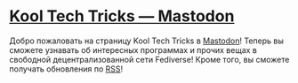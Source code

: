 # [Kool Tech Tricks — Mastodon](#kool-tech-tricks--mastodon)

Добро пожаловать на страницу Kool Tech Tricks в
[Mastodon](https://joinmastodon.org)! Теперь вы сможете узнавать об интересных
программах и прочих вещах в свободной децентрализованной сети Fediverse! Кроме
того, вы сможете получать обновления по [RSS](/wiki/rss)!
